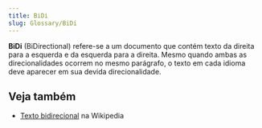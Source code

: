 ```yaml
---
title: BiDi
slug: Glossary/BiDi
---
```


**BiDi** (BiDirectional) refere-se a um documento que contém texto da direita para a esquerda e da esquerda para a direita. Mesmo quando ambas as direcionalidades ocorrem no mesmo parágrafo, o texto em cada idioma deve aparecer em sua devida direcionalidade.

## Veja também

- [Texto bidirecional](https://pt.wikipedia.org/wiki/Bi-directional_text) na Wikipedia
